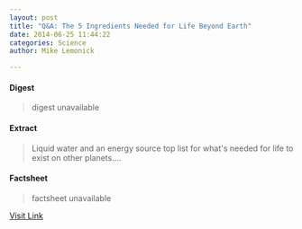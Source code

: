 ```yaml
---
layout: post
title: "Q&A: The 5 Ingredients Needed for Life Beyond Earth"
date: 2014-06-25 11:44:22
categories: Science
author: Mike Lemonick

---
```



#### Digest
>digest unavailable

#### Extract
>Liquid water and an energy source top list for what's needed for life to exist on other planets....

#### Factsheet
>factsheet unavailable

[Visit Link](http://feeds.nationalgeographic.com/~r/ng/News/News_Main/~3/VGlqm2nVxGc/)


